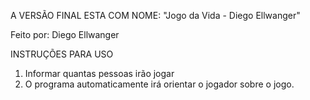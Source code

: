 A VERSÃO FINAL ESTA COM NOME: "Jogo da Vida - Diego Ellwanger"

Feito por: Diego Ellwanger

INSTRUÇÕES PARA USO

1) Informar quantas pessoas irão jogar
2) O programa automaticamente irá orientar o jogador sobre o jogo.
